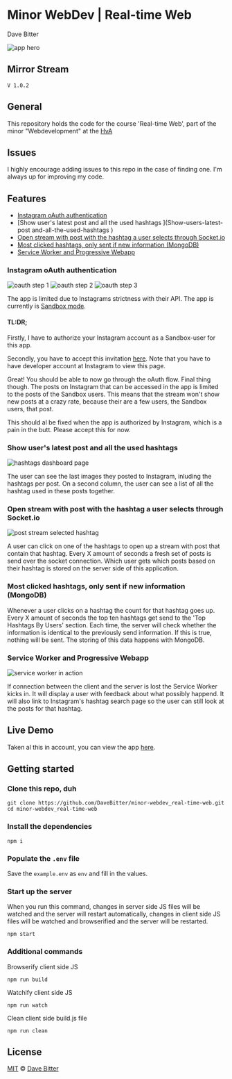 # Minor WebDev | Real-time Web 
Dave Bitter 

![app hero](https://raw.githubusercontent.com/DaveBitter/minor-webdev_real-time-web/develop/screenshots/app_0_hero.jpg) 

## Mirror Stream
    V 1.0.2
 
## General 
This repository holds the code for the course 'Real-time Web', part of the minor "Webdevelopment" at the [HvA](http://www.hva.nl/) 
 
## Issues 
I highly encourage adding issues to this repo in the case of finding one. I'm always up for improving my code. 
 
## Features 

* [Instagram oAuth authentication ](Instagram-oAuth-authentication )
* [Show user's latest post and all the used hashtags ](Show-users-latest-post and-all-the-used-hashtags )
* [Open stream with post with the hashtag a user selects through Socket.io ](Open-stream-with-post-with-the-hashtag-a-user-selects-through-Socket.io)
* [Most clicked hashtags, only sent if new information (MongoDB)](Most-clicked-hashtags,-only-sent-if-new-information-(MongoDB))
* [Service Worker and Progressive Webapp](Service-Worker-and-Progressive-Webapp)
 
### Instagram oAuth authentication
![oauth step 1](https://raw.githubusercontent.com/DaveBitter/minor-webdev_real-time-web/develop/screenshots/oauth_0_hero.png)
![oauth step 2](https://raw.githubusercontent.com/DaveBitter/minor-webdev_real-time-web/develop/screenshots/oauth_1_hero.png) 
![oauth step 3](https://raw.githubusercontent.com/DaveBitter/minor-webdev_real-time-web/develop/screenshots/oauth_2_hero.png) 

The app is limited due to Instagrams strictness with their API. The app is currently is [Sandbox mode](https://www.Instagram.com/developer/Sandbox/). 
 
#### TL:DR; 
Firstly, I have to authorize your Instagram account as a Sandbox-user for this app.  
 
Secondly, you have to accept this invitation [here](https://www.Instagram.com/developer/clients/Sandbox_invites/). Note that you have to have developer account at Instagram to view this page. 
 
Great! You should be able to now go through the oAuth flow. Final thing though. The posts on Instagram that can be accessed in the app is limited to the posts of the Sandbox users. This means that the stream won't show new posts at a crazy rate, because their are a few users, the Sandbox users, that post. 
 
This should al be fixed when the app is authorized by Instagram, which is a pain in the butt. Please accept this for now. 

### Show user's latest post and all the used hashtags 
![hashtags dashboard page](https://raw.githubusercontent.com/DaveBitter/minor-webdev_real-time-web/develop/screenshots/app_0_hero.png)

The user can see the last images they posted to Instagram, inluding the hashtags per post. On a second column, the user can see a list of all the hashtag used in these posts together.

### Open stream with post with the hashtag a user selects through Socket.io 
![post stream selected hashtag](https://raw.githubusercontent.com/DaveBitter/minor-webdev_real-time-web/develop/screenshots/app_1_hero.png)

A user can click on one of the hashtags to open up a stream with post that contain that hashtag. Every X amount of seconds a fresh set of posts is send over the socket connection. Which user gets which posts based on their hashtag is stored on the server side of this application.

### Most clicked hashtags, only sent if new information (MongoDB)
Whenever a user clicks on a hashtag the count for that hashtag goes up. Every X amount of seconds the top ten hashtags get send to the 'Top Hashtags By Users' section. Each time, the server will check whether the information is identical to the previously send information. If this is true, nothing will be sent. The storing of this data happens with MongoDB.

### Service Worker and Progressive Webapp
![service worker in action](https://raw.githubusercontent.com/DaveBitter/minor-webdev_real-time-web/develop/screenshots/sw_0_hero.jpg)

If connection between the client and the server is lost the Service Worker kicks in. It will display a user with feedback about what possibly happend. It will also link to Instagram's hashtag search page so the user can still look at the posts for that hashtag.
 
## Live Demo 
Taken al this in account, you can view the app [here](https://minor-webdev-real-time-web.herokuapp.com/). 
 
## Getting started 
### Clone this repo, duh 
    git clone https://github.com/DaveBitter/minor-webdev_real-time-web.git 
    cd minor-webdev_real-time-web 

### Install the dependencies 
    npm i 
 
### Populate the ```.env``` file 
Save the ```example.env``` as ```env``` and fill in the values. 
 
### Start up the server 
When you run this command, changes in server side JS files will be watched and the server will restart automatically, changes in client side JS files will be watched and browserified and the server will be restarted. 
     
    npm start 
 
### Additional commands 
Browserify client side JS 
 
    npm run build 
 
Watchify client side JS 
 
    npm run watch 
 
Clean client side build.js file 
 
    npm run clean 
 
## License 
[MIT](LICENSE.md) © [Dave Bitter](https://github.com/DaveBitter/) 
 